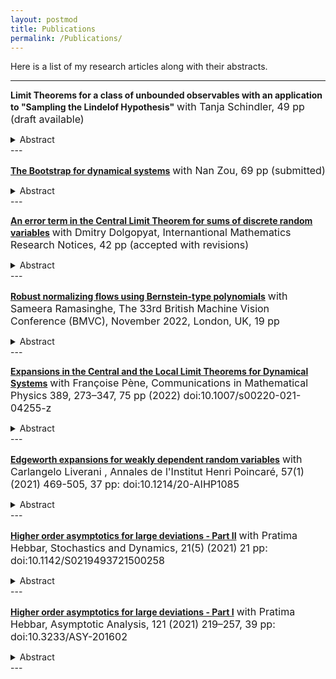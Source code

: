 ```yaml
---
layout: postmod     
title: Publications             
permalink: /Publications/          
---
```

Here is a list of my research articles along with their abstracts.<br>   

*** 
**Limit Theorems for a class of unbounded observables with an application to "Sampling the Lindelof Hypothesis"**
<font size = "3">with Tanja Schindler, 49 pp (draft available)</font>
<details>
<summary>Abstract</summary>     
  
<p align="justify"><font size = "2">We prove the Central Limit Theorem, a Mixing Local Limit Theorem and the first order Edgeworth expansion for the Birkhoff sum of a class of $L^3$ observables over Boolean-type transformations on $\reals$ using the spectral approach based on the Keller-Liverani perturbation result. The class of observables include the real part, the imaginary part and the absolute value of Riemann zeta function. This result is in the spirit of a result by Steuding who has proven a strong law of large numbers for sampling the Lindelof Hypothesis.</font></p>              
</details>
---           

[**The Bootstrap for dynamical systems**](https://arxiv.org/abs/2108.08461)
<font size = "3">with Nan Zou, 69 pp (submitted)</font>
<details>
<summary>Abstract</summary>     
  
<p align="justify"><font size = "2">Despite their deterministic nature, dynamical systems often exhibit seemingly random behaviour. Consequently, a dynamical system is usually represented by a probabilistic model of which the unknown parameters must be estimated using statistical methods. When measuring the uncertainty of such parameter estimation, the bootstrap stands out as a simple but powerful technique. In this paper, we develop the bootstrap for dynamical systems and establish not only its consistency but also its second-order efficiency via a novel continuous Edgeworth expansion for dynamical systems. Moreover, we verify the theoretical results about the bootstrap using computer simulations.</font></p>              
</details>
---         

[**An error term in the Central Limit Theorem for sums of discrete random variables**](otherfiles/EdgeManyAtoms.pdf)
<font size = "3">with Dmitry Dolgopyat, Internantional Mathematics Research Notices, 42 pp (accepted with revisions)</font>
<details>
<summary>Abstract</summary>     
  
<p align="justify"><font size = "2">We consider sums of independent identically distributed random variables those distributions have $d+1$ atoms. Such distributions never admit an Edgeworth expansion of order $d$ but we show that for almost all parameters the Edgeworth expansion of order $d-1$ is valid and the error of the order $d-1$ Edgeworth expansion is typically of order $n^{-d/2}$.</font></p>  
</details>
---          

[**Robust normalizing flows using Bernstein-type polynomials**](https://arxiv.org/abs/2102.03509)
<font size = "3">with Sameera Ramasinghe, The 33rd British Machine Vision Conference (BMVC), November 2022, London, UK, 19 pp</font>  
<details>
<summary>Abstract</summary>      
  
<p align="justify"><font size = "2">Normalizing flows (NFs) are a class of generative models that allows exact density evaluation and sampling. We propose a framework to construct NFs based on increasing triangular maps and Bernstein-type polynomials. Compared to the existing (universal) NF frameworks, our method provides compelling advantages like theoretical upper bounds for the approximation error, robustness, higher interpretability, suitability for compactly supported densities, and the ability to employ higher degree polynomials without training instability. Moreover, we provide a constructive universality proof, which gives analytic expressions of the approximations for known transformations. We conduct a thorough theoretical analysis and empirically demonstrate the efficacy of the proposed technique using experiments on both real-world and synthetic datasets.</font></p> 
</details>
---     

[**Expansions in the Central and the Local Limit Theorems for Dynamical Systems**](https://arxiv.org/pdf/2008.08726.pdf)
<font size = "3">with Fran&ccedil;oise P&egrave;ne, Communications in Mathematical Physics 389, 273–347, 75 pp (2022) doi:10.1007/s00220-021-04255-z </font>   
<details>
<summary>Abstract</summary>      
  
<p align="justify"><font size = "2">We study higher order expansions both in the Berry-Ess&een estimate (Edgeworth expansions) and in the local limit theorems for Birkhoff sums of chaotic probability preserving dynamical systems. We establish general results under technical assumptions, discuss the verification of these assumptions and illustrate our results by different examples (subshifts of finite type, Young towers, Sinai billiards, random matrix products), including situations of unbounded observables with integrability order arbitrarily close to the optimal moment condition required in the i.i.d. setting.</font></p>
</details>
---   

[**Edgeworth expansions for weakly dependent random variables**](https://arxiv.org/abs/1803.07667)
<font size = "3">with Carlangelo Liverani , Annales de l'Institut Henri Poincar&eacute;, 57(1) (2021) 469-505, 37 pp: doi:10.1214/20-AIHP1085 </font> 
<details>
<summary>Abstract</summary>     
  
<p align="justify"><font size = "2">We discuss sufficient conditions that guarantee the existence of asymptotic expansions for the CLT for weakly dependent random variables including observations arising from sufficiently chaotic dynamical systems like piece-wise expanding maps and strongly ergodic Markov chains. We primarily use spectral techniques to obtain the results.</font></p>                                                
</details>
---

[**Higher order asymptotics for large deviations - Part II**](https://arxiv.org/abs/1907.11655)
<font size = "3">with Pratima Hebbar, Stochastics and Dynamics, 21(5) (2021) 21 pp: doi:10.1142/S0219493721500258 </font>  
<details>
<summary>Abstract</summary>       
  
<p align="justify"><font size = "2">We obtain asymptotic expansions for the large deviation principle (LDP) for continuous time stochastic processes with weakly dependent increments. As a key example, we show that additive functionals of solutions of stochastic differential equations (SDEs) satisfying H&ouml;rmander condition on a <i>d</i>-dimensional compact manifold admit these asymptotic expansions of all orders.</font></p>                                          
</details>
---

[**Higher order asymptotics for large deviations - Part I**](https://arxiv.org/abs/1811.06793)
<font size = "3">with Pratima Hebbar, Asymptotic Analysis, 121 (2021) 219–257, 39 pp: doi:10.3233/ASY-201602 </font> 
<details>
<summary>Abstract</summary>
  
<p align="justify"><font size = "2">For sequences of non-lattice weakly dependent random variables, we obtain asymptotic expansions for Large Deviation Principles. These expansions, commonly referred to as strong large deviation results, are in the spirit of Edgeworth Expansions for the Central Limit Theorem. We apply our results to show that Diophantine iid sequences, finite state Markov chains, strongly ergodic Markov chains and Birkhoff sums of smooth expanding maps & subshifts of finite type satisfy these strong large deviation results.</font></p>                                        
</details>
---
